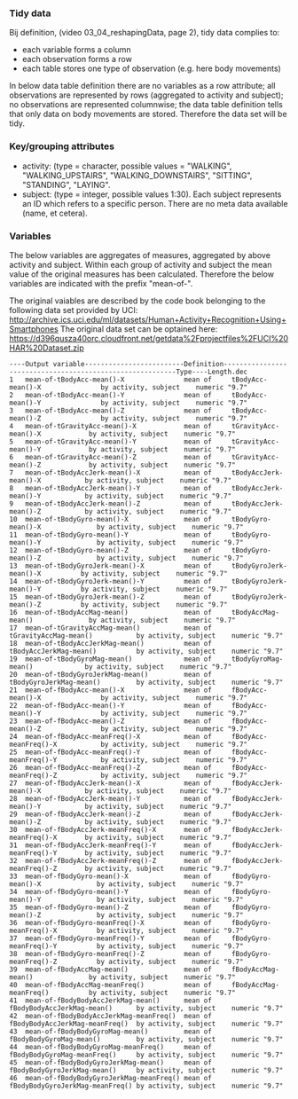 ### Tidy data

Bij definition, (video 03_04_reshapingData, page 2), tidy data complies to:

* each variable forms a column
* each observation forms a row
* each table stores one type of observation (e.g. here body movements)

In below data table definition there are no variables as a row attribute; all observations are represented by rows (aggregated to activity and subject); no observations are represented columnwise; the data table definition tells that only data on body movements are stored. Therefore the data set will be tidy.


### Key/grouping attributes

* activity: (type = character, possible values = "WALKING", "WALKING_UPSTAIRS", "WALKING_DOWNSTAIRS", "SITTING", "STANDING", "LAYING".
* subject: (type = integer, possible values 1:30). Each subject represents an ID which refers to a specific person. There are no meta data available (name, et cetera). 


### Variables

The below variables are aggregates of measures, aggregated by above activity and subject. Within each group of activity and subject the mean value of the original measures has been calculated. Therefore the below variables are indicated with the prefix "mean-of-". 

The original vaiables are described by the code book belonging to the following data set provided by UCI:
	http://archive.ics.uci.edu/ml/datasets/Human+Activity+Recognition+Using+Smartphones
The original data set can be optained here: 
	https://d396qusza40orc.cloudfront.net/getdata%2Fprojectfiles%2FUCI%20HAR%20Dataset.zip 

```
----Output variable-------------------------Definition----------------------------------------------------------Type----Length.dec
1	mean-of-tBodyAcc-mean()-X              	mean of 	tBodyAcc-mean()-X              	by activity, subject	numeric	"9.7"
2	mean-of-tBodyAcc-mean()-Y              	mean of 	tBodyAcc-mean()-Y              	by activity, subject	numeric	"9.7"
3	mean-of-tBodyAcc-mean()-Z              	mean of 	tBodyAcc-mean()-Z              	by activity, subject	numeric	"9.7"
4	mean-of-tGravityAcc-mean()-X           	mean of 	tGravityAcc-mean()-X           	by activity, subject	numeric	"9.7"
5	mean-of-tGravityAcc-mean()-Y           	mean of 	tGravityAcc-mean()-Y           	by activity, subject	numeric	"9.7"
6	mean-of-tGravityAcc-mean()-Z           	mean of 	tGravityAcc-mean()-Z           	by activity, subject	numeric	"9.7"
7	mean-of-tBodyAccJerk-mean()-X          	mean of 	tBodyAccJerk-mean()-X          	by activity, subject	numeric	"9.7"
8	mean-of-tBodyAccJerk-mean()-Y          	mean of 	tBodyAccJerk-mean()-Y          	by activity, subject	numeric	"9.7"
9	mean-of-tBodyAccJerk-mean()-Z          	mean of 	tBodyAccJerk-mean()-Z          	by activity, subject	numeric	"9.7"
10	mean-of-tBodyGyro-mean()-X             	mean of 	tBodyGyro-mean()-X             	by activity, subject	numeric	"9.7"
11	mean-of-tBodyGyro-mean()-Y             	mean of 	tBodyGyro-mean()-Y             	by activity, subject	numeric	"9.7"
12	mean-of-tBodyGyro-mean()-Z             	mean of 	tBodyGyro-mean()-Z             	by activity, subject	numeric	"9.7"
13	mean-of-tBodyGyroJerk-mean()-X         	mean of 	tBodyGyroJerk-mean()-X         	by activity, subject	numeric	"9.7"
14	mean-of-tBodyGyroJerk-mean()-Y         	mean of 	tBodyGyroJerk-mean()-Y         	by activity, subject	numeric	"9.7"
15	mean-of-tBodyGyroJerk-mean()-Z         	mean of 	tBodyGyroJerk-mean()-Z         	by activity, subject	numeric	"9.7"
16	mean-of-tBodyAccMag-mean()             	mean of 	tBodyAccMag-mean()             	by activity, subject	numeric	"9.7"
17	mean-of-tGravityAccMag-mean()          	mean of 	tGravityAccMag-mean()          	by activity, subject	numeric	"9.7"
18	mean-of-tBodyAccJerkMag-mean()         	mean of 	tBodyAccJerkMag-mean()         	by activity, subject	numeric	"9.7"
19	mean-of-tBodyGyroMag-mean()            	mean of 	tBodyGyroMag-mean()            	by activity, subject	numeric	"9.7"
20	mean-of-tBodyGyroJerkMag-mean()        	mean of 	tBodyGyroJerkMag-mean()        	by activity, subject	numeric	"9.7"
21	mean-of-fBodyAcc-mean()-X              	mean of 	fBodyAcc-mean()-X              	by activity, subject	numeric	"9.7"
22	mean-of-fBodyAcc-mean()-Y              	mean of 	fBodyAcc-mean()-Y              	by activity, subject	numeric	"9.7"
23	mean-of-fBodyAcc-mean()-Z              	mean of 	fBodyAcc-mean()-Z              	by activity, subject	numeric	"9.7"
24	mean-of-fBodyAcc-meanFreq()-X          	mean of 	fBodyAcc-meanFreq()-X          	by activity, subject	numeric	"9.7"
25	mean-of-fBodyAcc-meanFreq()-Y          	mean of 	fBodyAcc-meanFreq()-Y          	by activity, subject	numeric	"9.7"
26	mean-of-fBodyAcc-meanFreq()-Z          	mean of 	fBodyAcc-meanFreq()-Z          	by activity, subject	numeric	"9.7"
27	mean-of-fBodyAccJerk-mean()-X          	mean of 	fBodyAccJerk-mean()-X          	by activity, subject	numeric	"9.7"
28	mean-of-fBodyAccJerk-mean()-Y          	mean of 	fBodyAccJerk-mean()-Y          	by activity, subject	numeric	"9.7"
29	mean-of-fBodyAccJerk-mean()-Z          	mean of 	fBodyAccJerk-mean()-Z          	by activity, subject	numeric	"9.7"
30	mean-of-fBodyAccJerk-meanFreq()-X      	mean of 	fBodyAccJerk-meanFreq()-X      	by activity, subject	numeric	"9.7"
31	mean-of-fBodyAccJerk-meanFreq()-Y      	mean of 	fBodyAccJerk-meanFreq()-Y      	by activity, subject	numeric	"9.7"
32	mean-of-fBodyAccJerk-meanFreq()-Z      	mean of 	fBodyAccJerk-meanFreq()-Z      	by activity, subject	numeric	"9.7"
33	mean-of-fBodyGyro-mean()-X             	mean of 	fBodyGyro-mean()-X             	by activity, subject	numeric	"9.7"
34	mean-of-fBodyGyro-mean()-Y             	mean of 	fBodyGyro-mean()-Y             	by activity, subject	numeric	"9.7"
35	mean-of-fBodyGyro-mean()-Z             	mean of 	fBodyGyro-mean()-Z             	by activity, subject	numeric	"9.7"
36	mean-of-fBodyGyro-meanFreq()-X         	mean of 	fBodyGyro-meanFreq()-X         	by activity, subject	numeric	"9.7"
37	mean-of-fBodyGyro-meanFreq()-Y         	mean of 	fBodyGyro-meanFreq()-Y         	by activity, subject	numeric	"9.7"
38	mean-of-fBodyGyro-meanFreq()-Z         	mean of 	fBodyGyro-meanFreq()-Z         	by activity, subject	numeric	"9.7"
39	mean-of-fBodyAccMag-mean()             	mean of 	fBodyAccMag-mean()             	by activity, subject	numeric	"9.7"
40	mean-of-fBodyAccMag-meanFreq()         	mean of 	fBodyAccMag-meanFreq()         	by activity, subject	numeric	"9.7"
41	mean-of-fBodyBodyAccJerkMag-mean()     	mean of 	fBodyBodyAccJerkMag-mean()     	by activity, subject	numeric	"9.7"
42	mean-of-fBodyBodyAccJerkMag-meanFreq() 	mean of 	fBodyBodyAccJerkMag-meanFreq() 	by activity, subject	numeric	"9.7"
43	mean-of-fBodyBodyGyroMag-mean()        	mean of 	fBodyBodyGyroMag-mean()        	by activity, subject	numeric	"9.7"
44	mean-of-fBodyBodyGyroMag-meanFreq()    	mean of 	fBodyBodyGyroMag-meanFreq()    	by activity, subject	numeric	"9.7"
45	mean-of-fBodyBodyGyroJerkMag-mean()    	mean of 	fBodyBodyGyroJerkMag-mean()    	by activity, subject	numeric	"9.7"
46	mean-of-fBodyBodyGyroJerkMag-meanFreq()	mean of 	fBodyBodyGyroJerkMag-meanFreq()	by activity, subject	numeric	"9.7"
```







